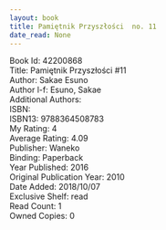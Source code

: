 ```yaml
---
layout: book
title: Pamiętnik Przyszłości  no. 11
date_read: None
---
```


Book Id: 42200868<br />
Title: Pamiętnik Przyszłości #11<br />
Author: Sakae Esuno<br />
Author l-f: Esuno, Sakae<br />
Additional Authors: <br />
ISBN: <br />
ISBN13: 9788364508783<br />
My Rating: 4<br />
Average Rating: 4.09<br />
Publisher: Waneko<br />
Binding: Paperback<br />
Year Published: 2016<br />
Original Publication Year: 2010<br />
Date Added: 2018/10/07<br />
Exclusive Shelf: read<br />
Read Count: 1<br />
Owned Copies: 0<br />


